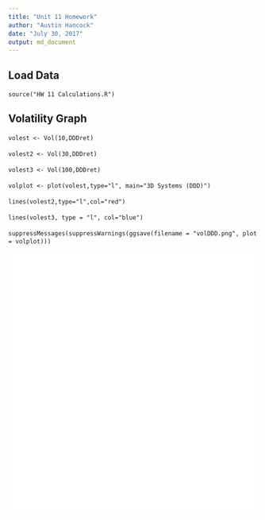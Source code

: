 ```yaml
---
title: "Unit 11 Homework"
author: "Austin Hancock"
date: "July 30, 2017"
output: md_document
---
```


## Load Data 
```{r}
source("HW 11 Calculations.R")
```

## Volatility Graph
```{r}
volest <- Vol(10,DDDret)

volest2 <- Vol(30,DDDret)

volest3 <- Vol(100,DDDret)

volplot <- plot(volest,type="l", main="3D Systems (DDD)")

lines(volest2,type="l",col="red")

lines(volest3, type = "l", col="blue")

suppressMessages(suppressWarnings(ggsave(filename = "volDDD.png", plot = volplot)))
```

![](volDDD.png)
